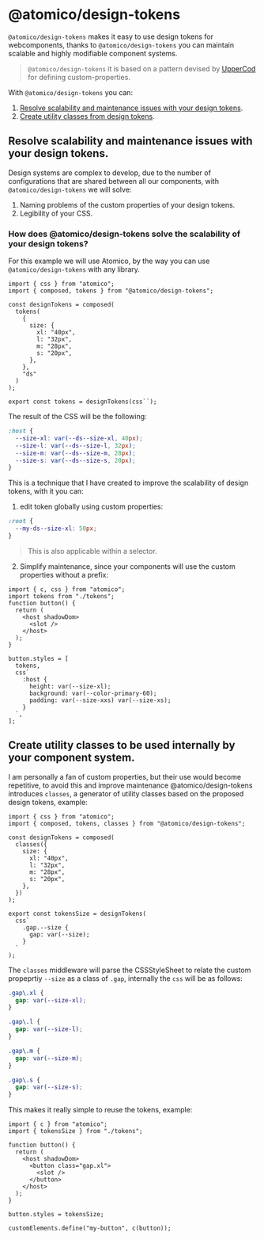 # @atomico/design-tokens

`@atomico/design-tokens` makes it easy to use design tokens for webcomponents, thanks to `@atomico/design-tokens` you can maintain scalable and highly modifiable component systems.

> `@atomico/design-tokens` it is based on a pattern devised by [UpperCod](https://twitter.com/uppercod) for defining custom-properties.

With `@atomico/design-tokens` you can:

1. [Resolve scalability and maintenance issues with your design tokens](#resolve-scalability-and-maintenance-issues-with-your-design-tokens).
2. [Create utility classes from design tokens](#create-utility-classes-to-be-used-internally-by-your-component-system).

## Resolve scalability and maintenance issues with your design tokens.

Design systems are complex to develop, due to the number of configurations that are shared between all our components, with `@atomico/design-tokens` we will solve:

1. Naming problems of the custom properties of your design tokens.
2. Legibility of your CSS.

### How does @atomico/design-tokens solve the scalability of your design tokens?

For this example we will use Atomico, by the way you can use `@atomico/design-tokens` with any library.

```tsx
import { css } from "atomico";
import { composed, tokens } from "@atomico/design-tokens";

const designTokens = composed(
  tokens(
    {
      size: {
        xl: "40px",
        l: "32px",
        m: "28px",
        s: "20px",
      },
    },
    "ds"
  )
);

export const tokens = designTokens(css``);
```

The result of the CSS will be the following:

```css
:host {
  --size-xl: var(--ds--size-xl, 40px);
  --size-l: var(--ds--size-l, 32px);
  --size-m: var(--ds--size-m, 28px);
  --size-s: var(--ds--size-s, 20px);
}
```

This is a technique that I have created to improve the scalability of design tokens, with it you can:

1. edit token globally using custom properties:

```css
:root {
  --my-ds--size-xl: 50px;
}
```

> This is also applicable within a selector.

2. Simplify maintenance, since your components will use the custom properties without a prefix:

```tsx
import { c, css } from "atomico";
import tokens from "./tokens";
function button() {
  return (
    <host shadowDom>
      <slot />
    </host>
  );
}

button.styles = [
  tokens,
  css`
    :host {
      height: var(--size-xl);
      background: var(--color-primary-60);
      padding: var(--size-xxs) var(--size-xs);
    }
  `,
];
```

## Create utility classes to be used internally by your component system.

I am personally a fan of custom properties, but their use would become repetitive, to avoid this and improve maintenance @atomico/design-tokens introduces `classes`, a generator of utility classes based on the proposed design tokens, example:

```tsx
import { css } from "atomico";
import { composed, tokens, classes } from "@atomico/design-tokens";

const designTokens = composed(
  classes({
    size: {
      xl: "40px",
      l: "32px",
      m: "28px",
      s: "20px",
    },
  })
);

export const tokensSize = designTokens(
  css`
    .gap.--size {
      gap: var(--size);
    }
  `
);
```

The `classes` middleware will parse the CSSStyleSheet to relate the custom propeprtiy `--size` as a class of `.gap`, internally the `css` will be as follows:

```css
.gap\.xl {
  gap: var(--size-xl);
}

.gap\.l {
  gap: var(--size-l);
}

.gap\.m {
  gap: var(--size-m);
}

.gap\.s {
  gap: var(--size-s);
}
```

This makes it really simple to reuse the tokens, example:

```tsx
import { c } from "atomico";
import { tokensSize } from "./tokens";

function button() {
  return (
    <host shadowDom>
      <button class="gap.xl">
        <slot />
      </button>
    </host>
  );
}

button.styles = tokensSize;

customElements.define("my-button", c(button));
```

